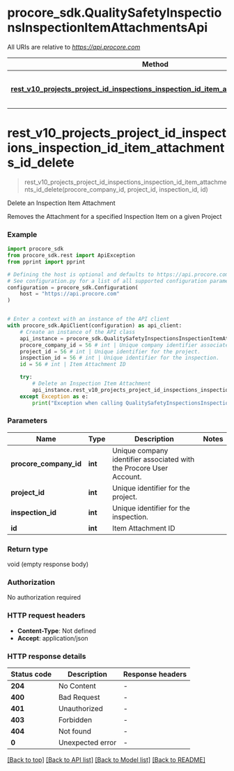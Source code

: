 # procore_sdk.QualitySafetyInspectionsInspectionItemAttachmentsApi

All URIs are relative to *https://api.procore.com*

Method | HTTP request | Description
------------- | ------------- | -------------
[**rest_v10_projects_project_id_inspections_inspection_id_item_attachments_id_delete**](QualitySafetyInspectionsInspectionItemAttachmentsApi.md#rest_v10_projects_project_id_inspections_inspection_id_item_attachments_id_delete) | **DELETE** /rest/v1.0/projects/{project_id}/inspections/{inspection_id}/item_attachments/{id} | Delete an Inspection Item Attachment


# **rest_v10_projects_project_id_inspections_inspection_id_item_attachments_id_delete**
> rest_v10_projects_project_id_inspections_inspection_id_item_attachments_id_delete(procore_company_id, project_id, inspection_id, id)

Delete an Inspection Item Attachment

Removes the Attachment for a specified Inspection Item on a given Project

### Example


```python
import procore_sdk
from procore_sdk.rest import ApiException
from pprint import pprint

# Defining the host is optional and defaults to https://api.procore.com
# See configuration.py for a list of all supported configuration parameters.
configuration = procore_sdk.Configuration(
    host = "https://api.procore.com"
)


# Enter a context with an instance of the API client
with procore_sdk.ApiClient(configuration) as api_client:
    # Create an instance of the API class
    api_instance = procore_sdk.QualitySafetyInspectionsInspectionItemAttachmentsApi(api_client)
    procore_company_id = 56 # int | Unique company identifier associated with the Procore User Account.
    project_id = 56 # int | Unique identifier for the project.
    inspection_id = 56 # int | Unique identifier for the inspection.
    id = 56 # int | Item Attachment ID

    try:
        # Delete an Inspection Item Attachment
        api_instance.rest_v10_projects_project_id_inspections_inspection_id_item_attachments_id_delete(procore_company_id, project_id, inspection_id, id)
    except Exception as e:
        print("Exception when calling QualitySafetyInspectionsInspectionItemAttachmentsApi->rest_v10_projects_project_id_inspections_inspection_id_item_attachments_id_delete: %s\n" % e)
```



### Parameters


Name | Type | Description  | Notes
------------- | ------------- | ------------- | -------------
 **procore_company_id** | **int**| Unique company identifier associated with the Procore User Account. | 
 **project_id** | **int**| Unique identifier for the project. | 
 **inspection_id** | **int**| Unique identifier for the inspection. | 
 **id** | **int**| Item Attachment ID | 

### Return type

void (empty response body)

### Authorization

No authorization required

### HTTP request headers

 - **Content-Type**: Not defined
 - **Accept**: application/json

### HTTP response details

| Status code | Description | Response headers |
|-------------|-------------|------------------|
**204** | No Content |  -  |
**400** | Bad Request |  -  |
**401** | Unauthorized |  -  |
**403** | Forbidden |  -  |
**404** | Not found |  -  |
**0** | Unexpected error |  -  |

[[Back to top]](#) [[Back to API list]](../README.md#documentation-for-api-endpoints) [[Back to Model list]](../README.md#documentation-for-models) [[Back to README]](../README.md)

